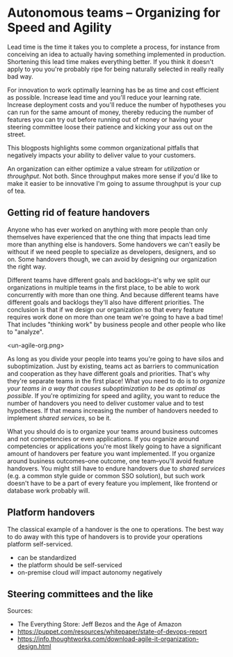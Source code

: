 Autonomous teams – Organizing for Speed and Agility
===================================================

Lead time is the time it takes you to complete a process, for instance from conceiving an idea to actually having something implemented in production. Shortening this lead time makes everything better. If you think it doesn't apply to you you're probably ripe for being naturally selected in really really bad way.

For innovation to work optimally learning has be as time and cost efficient as possible. Increase lead time and you'll reduce your learning rate. Increase deployment costs and you'll reduce the number of hypotheses you can run for the same amount of money, thereby reducing the number of features you can try out before running out of money or having your steering committee loose their patience and kicking your ass out on the street.

This blogposts highlights some common organizational pitfalls that negatively impacts your ability to deliver value to your customers.

An organization can either optimize a value stream for _utilization_ or _throughput_. Not both. Since throughput makes more sense if you'd like to make it easier to be innovative I'm going to assume throughput is your cup of tea.


Getting rid of feature handovers
--------------------------------

Anyone who has ever worked on anything with more people than only themselves have experienced that the one thing that impacts lead time more than anything else is handovers. Some handovers we can't easily be without if we need people to specialize as developers, designers, and so on. Some handovers though, we can avoid by designing our organization the right way.

Different teams have different goals and backlogs–it's why we split our organizations in multiple teams in the first place, to be able to work concurrently with more than one thing. And because different teams have different goals and backlogs they'll also have different priorities. The conclusion is that if we design our organization so that every feature requires work done on more than one team we're going to have a bad time! That includes "thinking work" by business people and other people who like to "analyze".

<un-agile-org.png>

As long as you divide your people into teams you're going to have silos and suboptimization. Just by existing, teams act as barriers to communication and cooperation as they have different goals and priorities. That's why they're separate teams in the first place! What you need to do is to _organize your teams in a way that causes suboptimization to be as optimal as possible_. If you're optimizing for speed and agility, you want to reduce the number of handovers you need to deliver customer value and to test hypotheses. If that means increasing the number of handovers needed to implement _shared services_, so be it.

What you should do is to organize your teams around business outcomes and not competencies or even applications. If you organize around competencies or applications you're most likely going to have a significant amount of handovers per feature you want implemented. If you organize around business outcomes–one outcome, one team–you'll avoid feature handovers. You might still have to endure handovers due to _shared services_ (e.g. a common style guide or common SSO solution), but such work doesn't have to be a part of every feature you implement, like frontend or database work probably will.


Platform handovers
------------------

The classical example of a handover is the one to operations. The best way to do away with this type of handovers is to provide your operations platform self-serviced.

- can be standardized
- the platform should be self-serviced
- on-premise cloud _will_ impact autonomy negatively


Steering committees and the like
--------------------------------


Sources:
- The Everything Store: Jeff Bezos and the Age of Amazon
- https://puppet.com/resources/whitepaper/state-of-devops-report
- https://info.thoughtworks.com/download-agile-it-organization-design.html
